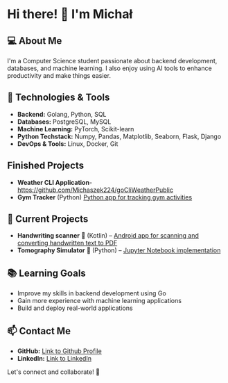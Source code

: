 # Hi there! 👋 I'm Michał

## 💻 About Me
I'm a Computer Science student passionate about backend development, databases, and machine learning. I also enjoy using AI tools to enhance productivity and make things easier.

## 🚀 Technologies & Tools
- **Backend:** Golang, Python, SQL
- **Databases:** PostgreSQL, MySQL
- **Machine Learning:** PyTorch, Scikit-learn
- **Python Techstack:** Numpy, Pandas, Matplotlib, Seaborn, Flask, Django
- **DevOps & Tools:** Linux, Docker, Git

## Finished Projects
- **Weather CLI Application**- https://github.com/Michaszek224/goCliWeatherPublic
- **Gym Tracker** (Python) [Python app for tracking gym activities](https://github.com/Michaszek224/gymTracker)

## 🔭 Current Projects
- **Handwriting scanner** 📱 (Kotlin) – [Android app for scanning and converting handwritten text to PDF](https://github.com/Michaszek224/handToPdfKotlin)
- **Tomography Simulator** 🏥 (Python) – [Jupyter Notebook implementation](https://github.com/Michaszek224/informatykaWMedycynie/tree/main/tomograf)

## 📚 Learning Goals
- Improve my skills in backend development using Go
- Gain more experience with machine learning applications
- Build and deploy real-world applications

## 📫 Contact Me
- **GitHub:** [Link to Github Profile](https://github.com/Michaszek224)
- **LinkedIn:** [Link to LinkedIn](https://www.linkedin.com/in/michał-puńko224/)

Let's connect and collaborate! 🚀


